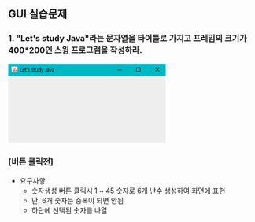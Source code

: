 
## GUI 실습문제
### 1. "Let's study Java"라는 문자열을 타이틀로 가지고 프레임의 크기가 400*200인 스윙 프로그램을 작성하라.
<img src="01.png" width="320"/>  
  
  
### [버튼 클릭전]


- 요구사항
  - 숫자생성 버튼 클릭시 1 ~ 45 숫자로 6개 난수 생성하여 화면에 표현
  - 단, 6개 숫자는 중복이 되면 안됨
  - 하단에 선택된 숫자를 나열

